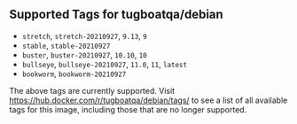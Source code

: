 ## Supported Tags for tugboatqa/debian

* `stretch`, `stretch-20210927`, `9.13`, `9`
* `stable`, `stable-20210927`
* `buster`, `buster-20210927`, `10.10`, `10`
* `bullseye`, `bullseye-20210927`, `11.0`, `11`, `latest`
* `bookworm`, `bookworm-20210927`

The above tags are currently supported. Visit https://hub.docker.com/r/tugboatqa/debian/tags/ to see a list of all available tags for this image, including those that are no longer supported.
